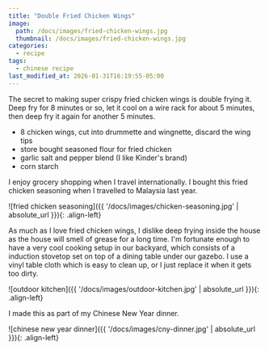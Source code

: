 ```yaml
---
title: "Double Fried Chicken Wings"
image: 
  path: /docs/images/fried-chicken-wings.jpg
  thumbnail: /docs/images/fried-chicken-wings.jpg
categories:
  - recipe
tags:
  - chinese recipe
last_modified_at: 2026-01-31T16:19:55-05:00
---
```


The secret to making super crispy fried chicken wings is double frying it. Deep fry for 8 minutes or so, let it cool on a wire rack for about 5 minutes, then deep fry it again for another 5 minutes.

* 8 chicken wings, cut into drummette and wingnette, discard the wing tips
* store bought seasoned flour for fried chicken
* garlic salt and pepper blend (I like Kinder's brand)
* corn starch 


I enjoy grocery shopping when I travel internationally. I bought this fried chicken seasoning when I travelled to Malaysia last year. 

![fried chicken seasoning]({{ '/docs/images/chicken-seasoning.jpg' | absolute_url }}){: .align-left}


As much as I love fried chicken wings, I dislike deep frying inside the house as the house will smell of grease for a long time. I'm fortunate enough to have a very cool cooking setup in our backyard, which consists of a induction stovetop set on top of a dining table under our gazebo.
I use a vinyl table cloth which is easy to clean up, or I just replace it when it gets too dirty.

![outdoor kitchen]({{ '/docs/images/outdoor-kitchen.jpg' | absolute_url }}){: .align-left}


I made this as part of my Chinese New Year dinner.


![chinese new year dinner]({{ '/docs/images/cny-dinner.jpg' | absolute_url }}){: .align-left}

